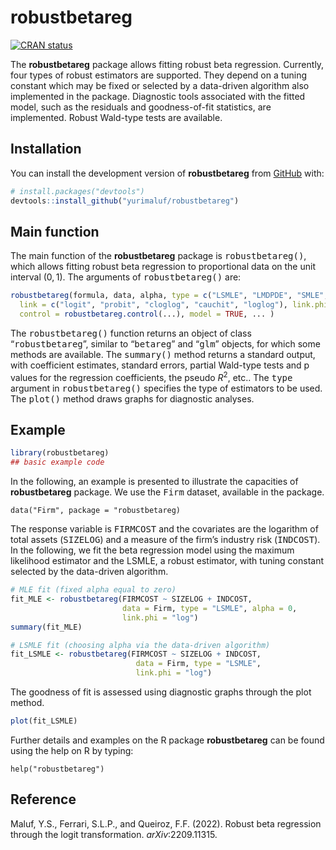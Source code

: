 
<!-- README.md is generated from README.Rmd. Please edit that file -->

# robustbetareg

<!-- badges: start -->

[![CRAN
status](https://www.r-pkg.org/badges/version/robustbetareg)](https://CRAN.R-project.org/package=robustbetareg)
<!-- badges: end -->

The **robustbetareg** package allows fitting robust beta regression.
Currently, four types of robust estimators are supported. They depend on
a tuning constant which may be fixed or selected by a data-driven
algorithm also implemented in the package. Diagnostic tools associated
with the fitted model, such as the residuals and goodness-of-fit
statistics, are implemented. Robust Wald-type tests are available.

## Installation

You can install the development version of **robustbetareg** from
[GitHub](https://github.com/) with:

``` r
# install.packages("devtools")
devtools::install_github("yurimaluf/robustbetareg")
```

## Main function

The main function of the $\textbf{robustbetareg}$ package is
<tt>robustbetareg()</tt>, which allows fitting robust beta regression to
proportional data on the unit interval $(0,1)$. The arguments of
<tt>robustbetareg()</tt> are:

``` r
robustbetareg(formula, data, alpha, type = c("LSMLE", "LMDPDE", "SMLE", "MDPDE"),
  link = c("logit", "probit", "cloglog", "cauchit", "loglog"), link.phi = NULL,
  control = robustbetareg.control(...), model = TRUE, ... )
```

The <tt>robustbetareg()</tt> function returns an object of class
“<tt>robustbetareg</tt>”, similar to “<tt>betareg</tt>” and
“<tt>glm</tt>” objects, for which some methods are available. The
<tt>summary()</tt> method returns a standard output, with coefficient
estimates, standard errors, partial Wald-type tests and p values for the
regression coefficients, the pseudo $R^2$, etc.. The <tt>type</tt>
argument in <tt>robustbetareg()</tt> specifies the type of estimators to
be used. The <tt>plot()</tt> method draws graphs for diagnostic
analyses.

## Example

``` r
library(robustbetareg)
## basic example code
```

In the following, an example is presented to illustrate the capacities
of $\textbf{robustbetareg}$ package. We use the <tt>Firm</tt> dataset,
available in the package.

    data("Firm", package = "robustbetareg)

The response variable is <tt>FIRMCOST</tt> and the covariates are the
logarithm of total assets (<tt>SIZELOG</tt>) and a measure of the firm’s
industry risk (<tt>INDCOST</tt>). In the following, we fit the beta
regression model using the maximum likelihood estimator and the LSMLE, a
robust estimator, with tuning constant selected by the data-driven
algorithm.

``` r
# MLE fit (fixed alpha equal to zero)
fit_MLE <- robustbetareg(FIRMCOST ~ SIZELOG + INDCOST,
                         data = Firm, type = "LSMLE", alpha = 0,
                         link.phi = "log")
summary(fit_MLE)

# LSMLE fit (choosing alpha via the data-driven algorithm)
fit_LSMLE <- robustbetareg(FIRMCOST ~ SIZELOG + INDCOST,
                            data = Firm, type = "LSMLE",
                            link.phi = "log")
```

The goodness of fit is assessed using diagnostic graphs through the plot
method.

``` r
plot(fit_LSMLE)
```

Further details and examples on the R package $\textbf{robustbetareg}$
can be found using the help on R by typing:

    help("robustbetareg")

## Reference

Maluf, Y.S., Ferrari, S.L.P., and Queiroz, F.F. (2022). Robust beta
regression through the logit transformation.
$\textit{arXiv}$:2209.11315.
